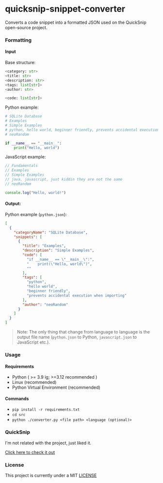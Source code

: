 # quicksnip-snippet-converter
Converts a code snippet into a formatted JSON used on the QuickSnip open-source project.

### Formatting

#### Input

Base structure:
``` python
<category: str>
<title: str>
<description: str>
<tags: list[str]>
<author: str>

<code: list[str]>
```

Python example:
``` python
# SQLite Database
# Examples
# Simple Examples
# python, hello world, beginner friendly, prevents accidental execution when importing
# neoRandom

if __name__ == "__main__":
    print("Hello, world")
```

JavaScript example:
``` javascript
// Fundamentals
// Examples
// Simple Examples
// java, javascript, just kiddin they are not the same
// neoRandom

console.log("Hello, world!")
```

#### Output:

Python example (`python.json`):
``` json
[
  {
    "categoryName": "SQLite Database",
    "snippets": [
      {
        "title": "Examples",
        "description": "Simple Examples",
        "code": [
          "if __name__ == \"__main__\":",
          "    print(\"Hello, world\")",
          ""
        ],
        "tags": [
          "python",
          "hello world",
          "beginner friendly",
          "prevents accidental execution when importing"
        ],
        "author": "neoRandom"
      }
    ]
  }
]
```

> Note: The only thing that change from language to language is the output file name (`python.json` to Python, `javascript.json` to JavaScript etc.).

### Usage

#### Requirements
- Python ( >= 3.9 ig; >=3.12 recommended )
- Linux (recommended)
- Python Virtual Environment (recommended)

#### Commands

- `pip install -r requirements.txt`
- `cd src`
- `python ./converter.py <file path> <language (optional)>`

### QuickSnip

I'm not related with the project, just liked it.

[Click here to check it out](https://github.com/dostonnabotov/quicksnip)

### License

This project is currently under a MIT [LICENSE](LICENSE)
